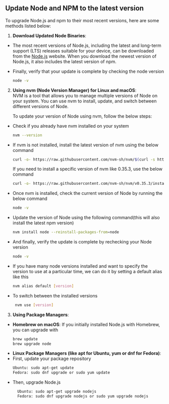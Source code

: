## Update Node and NPM to the latest version

To upgrade Node.js and npm to their most recent versions, here are some methods listed below:

1. **Download Updated Node Binaries**:

- The most recent versions of Node.js, including the latest and long-term support (LTS) releases suitable for your device, can be downloaded from the [Node.js](https://nodejs.org/en/) website. When you download the newest version of Node.js, it also includes the latest version of npm.

- Finally, verify that your update is complete by checking the node version

  ```bash
  node -v
  ```

2. **Using nvm (Node Version Manager) for Linux and macOS**:  
   NVM is a tool that allows you to manage multiple versions of Node on your system. You can use nvm to install, update, and switch between different versions of Node.

   To update your version of Node using nvm, follow the below steps:

- Check if you already have nvm installed on your system

  ```bash
  nvm --version
  ```

- If nvm is not installed, install the latest version of nvm using the below command

  ```bash
  curl -o- https://raw.githubusercontent.com/nvm-sh/nvm/$(curl -s https://api.github.com/repos/nvm-sh/nvm/releases/latest | grep 'tag_name' | cut -d\" -f4)/install.sh | bash
  ```

  If you need to install a specific version of nvm like 0.35.3, use the below command

  ```bash
  curl -o- https://raw.githubusercontent.com/nvm-sh/nvm/v0.35.3/install.sh | bash
  ```

- Once nvm is installed, check the current version of Node by running the below command

  ```bash
  node -v
  ```

- Update the version of Node using the following command(this will also install the latest npm version)

  ```bash
  nvm install node --reinstall-packages-from=node
  ```

- And finally, verify the update is complete by rechecking your Node version

  ```bash
  node -v
  ```

- If you have many node versions installed and want to specify the version to use at a particular time, we can do it by setting a default alias like this

  ```bash
  nvm alias default [version]
  ```

- To switch between the installed versions

  ```bash
   nvm use [version]
  ```

3. **Using Package Managers**:

- **Homebrew on macOS**:
  If you initially installed Node.js with Homebrew, you can upgrade with
  ```bash
  brew update
  brew upgrade node
  ```
- **Linux Package Managers (like apt for Ubuntu, yum or dnf for Fedora)**:
- First, update your package repository
  ```bash
  Ubuntu: sudo apt-get update
  Fedora: sudo dnf upgrade or sudo yum update
  ```
- Then, upgrade Node.js
  ```bash
    Ubuntu: sudo apt-get upgrade nodejs
    Fedora: sudo dnf upgrade nodejs or sudo yum upgrade nodejs
  ```
